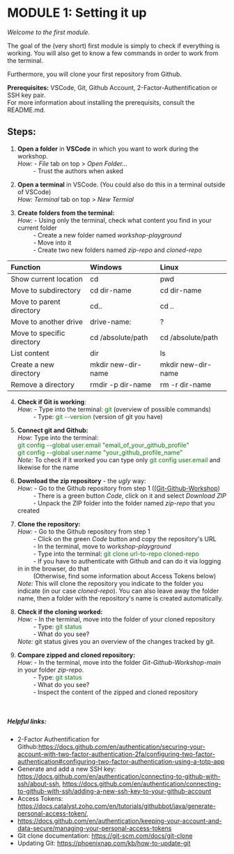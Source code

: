 # **MODULE 1: Setting it up** 

*Welcome to the first module.*

The goal of the (very short) first module is simply to check if everything is working. You will also get to know a few commands in order to work from the terminal.

Furthermore, you will clone your first repository from Github.

**Prerequisites:** VSCode, Git, Github Account, 2-Factor-Authentification or SSH key pair. <br />
For more information about installing the prerequisits, consult the README.md. <br />

## Steps:
1. **Open a folder** in **VSCode** in which you want to work during the workshop. <br />
*How:* - *File* tab on top > *Open Folder...* <br />
&emsp; &emsp; - Trust the authors when asked <br />

3. **Open a terminal** in VSCode. (You could also do this in a terminal outside of VSCode) <br />
*How:* *Terminal* tab on top > *New Termial*

4. **Create folders from the terminal:** <br />
*How:* - Using only the terminal, check what content you find in your current folder <br />
&emsp; &emsp; - Create a new folder named *workshop-playground* <br />
&emsp; &emsp; - Move into it <br />
&emsp; &emsp; - Create two new folders named *zip-repo* and *cloned-repo* <br />

| Function                   | Windows            | Linux              |
| :--------                  | :-------           | :-------           |
| Show current location      | cd                 | pwd                |
| Move to subdirectory       | cd dir-name        | cd dir-name        |
| Move to parent directory   | cd..               | cd ..              |
| Move to another drive      | drive-name:        | ?                  |
| Move to specific directory | cd /absolute/path  | cd /absolute/path  |
| List content               | dir                | ls                 |
| Create a new directory     | mkdir new-dir-name | mkdir new-dir-name |
| Remove a directory         | rmdir -p dir-name  | rm -r dir-name     |

4. **Check if Git is working**: <br />
*How:* - Type into the terminal: <span style="color:green"> git</span> (overview of possible commands) <br />
&emsp; &emsp; - Type: <span style="color:green"> git \-\-version</span> (version of git you have) <br />

5. **Connect git and Github:** <br />
*How:* Type into the terminal: <br />
<span style="color:green"> git config --global user.email "email_of_your_github_profile"</span>  <br />
<span style="color:green"> git config --global user.name "your_github_profile_name"</span>  <br />
*Note:* To check if it worked you can type only <span style="color:green"> git config user.email</span> and likewise for the name <br />

6. **Download the zip repository** - the *ugly* way:  <br />
*How:* - Go to the Github repository from step 1 ([(Git-Github-Workshop](https://github.com/IEECR/Git-Github-Workshop/tree/main)) <br />
&emsp; &emsp; - There is a green button *Code*, click on it and select *Download ZIP* <br />
&emsp; &emsp; - Unpack the ZIP folder into the folder named *zip-repo* that you created <br /> 

7. **Clone the repository:** <br />
*How:* - Go to the Github repository from step 1 <br />
&emsp; &emsp; - Click on the green *Code* button and copy the repository's URL <br />
&emsp; &emsp; - In the terminal, move to *workshop-playground* <br />
&emsp; &emsp; - Type into the terminal: <span style="color:green"> git clone url-to-repo cloned-repo </span> <br />
&emsp; &emsp; - If you have to authenticate with Github and can do it via logging in in the browser, do that <br />
&emsp; &emsp; (Otherwise, find some information about Access Tokens below) <br />
*Note:* This will clone the repository you indicate to the folder you indicate (in our case *cloned-repo*). You can also leave away the folder name, then a folder with the repository's name is created automatically. <br />

8. **Check if the cloning worked:** <br />
*How:* - In the terminal, move into the folder of your cloned repository <br />
&emsp; &emsp; - Type: <span style="color:green"> git status</span><br />
&emsp; &emsp; - What do you see? <br />
*Note:* git status gives you an overview of the changes tracked by git.

9. **Compare zipped and cloned repository:** <br />
*How:* - In the terminal, move into the folder *Git-Github-Workshop-main* in your folder *zip-repo*. <br />
&emsp; &emsp; - Type: <span style="color:green"> git status</span><br />
&emsp; &emsp; - What do you see? <br />
&emsp; &emsp; - Inspect the content of the zipped and cloned repository <br />
 <br />



##### Helpful links:
- 2-Factor Authentification for Github:https://docs.github.com/en/authentication/securing-your-account-with-two-factor-authentication-2fa/configuring-two-factor-authentication#configuring-two-factor-authentication-using-a-totp-app
- Generate and add a new SSH key: https://docs.github.com/en/authentication/connecting-to-github-with-ssh/about-ssh,
https://docs.github.com/en/authentication/connecting-to-github-with-ssh/adding-a-new-ssh-key-to-your-github-account
- Access Tokens: https://docs.catalyst.zoho.com/en/tutorials/githubbot/java/generate-personal-access-token/,
- https://docs.github.com/en/authentication/keeping-your-account-and-data-secure/managing-your-personal-access-tokens
- Git clone documentation: https://git-scm.com/docs/git-clone
- Updating Git: https://phoenixnap.com/kb/how-to-update-git
